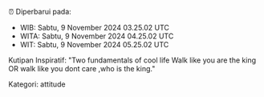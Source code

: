 ⏰ Diperbarui pada:
- WIB: Sabtu, 9 November 2024 03.25.02 UTC
- WITA: Sabtu, 9 November 2024 04.25.02 UTC
- WIT: Sabtu, 9 November 2024 05.25.02 UTC

Kutipan Inspiratif:
"Two fundamentals of cool life  Walk like you are the king OR walk like you dont care ,who is the king."


Kategori: attitude

